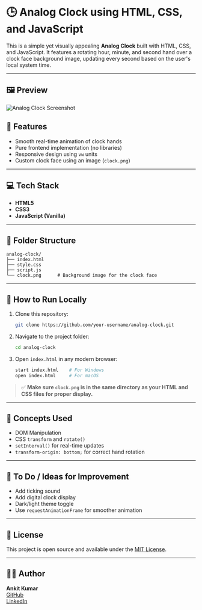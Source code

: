 # 🕒 Analog Clock using HTML, CSS, and JavaScript

This is a simple yet visually appealing **Analog Clock** built with HTML, CSS, and JavaScript. It features a rotating hour, minute, and second hand over a clock face background image, updating every second based on the user's local system time.

---
## 🖼 Preview

![Analog Clock Screenshot](preview.png)

## 🔧 Features

- Smooth real-time animation of clock hands  
- Pure frontend implementation (no libraries)  
- Responsive design using `vw` units  
- Custom clock face using an image (`clock.png`)

---

## 💻 Tech Stack

- **HTML5**  
- **CSS3**  
- **JavaScript (Vanilla)**

---

## 📂 Folder Structure

```
analog-clock/
├── index.html
├── style.css
├── script.js
└── clock.png      # Background image for the clock face
```

---

## 🚀 How to Run Locally

1. Clone this repository:

   ```bash
   git clone https://github.com/your-username/analog-clock.git
   ```

2. Navigate to the project folder:

   ```bash
   cd analog-clock
   ```

3. Open `index.html` in any modern browser:

   ```bash
   start index.html    # For Windows
   open index.html     # For macOS
   ```

> ✅ **Make sure `clock.png` is in the same directory as your HTML and CSS files for proper display.**

---


## 🧠 Concepts Used

- DOM Manipulation  
- CSS `transform` and `rotate()`  
- `setInterval()` for real-time updates  
- `transform-origin: bottom;` for correct hand rotation

---

## 📌 To Do / Ideas for Improvement

- Add ticking sound  
- Add digital clock display  
- Dark/light theme toggle  
- Use `requestAnimationFrame` for smoother animation

---

## 📜 License

This project is open source and available under the [MIT License](LICENSE).

---

## 👨‍💻 Author

**Ankit Kumar**  
[GitHub](https://github.com/alphaankit079)  
[LinkedIn](https://www.linkedin.com/in/ankit-kumar079)
